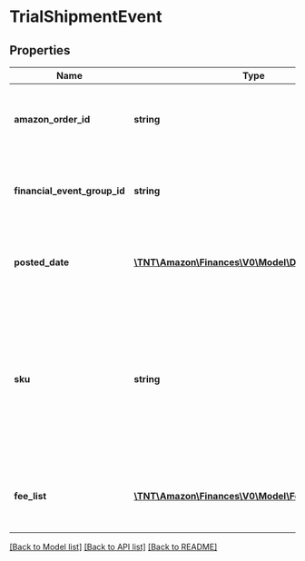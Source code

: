 # TrialShipmentEvent

## Properties
Name | Type | Description | Notes
------------ | ------------- | ------------- | -------------
**amazon_order_id** | **string** | An Amazon-defined identifier for an order. | [optional] 
**financial_event_group_id** | **string** | The identifier of the financial event group. | [optional] 
**posted_date** | [**\TNT\Amazon\Finances\V0\Model\\DateTime**](\DateTime.md) | The date and time when the financial event was posted. | [optional] 
**sku** | **string** | The seller SKU of the item. The seller SKU is qualified by the seller&#39;s seller ID, which is included with every call to the Selling Partner API. | [optional] 
**fee_list** | [**\TNT\Amazon\Finances\V0\Model\FeeComponentList**](FeeComponentList.md) | A list of fees charged by Amazon for trial shipments. | [optional] 

[[Back to Model list]](../README.md#documentation-for-models) [[Back to API list]](../README.md#documentation-for-api-endpoints) [[Back to README]](../README.md)


